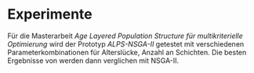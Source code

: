 # Experimente

Für die Masterarbeit *Age Layered Population Structure für multikriterielle Optimierung* wird der Prototyp *ALPS-NSGA-II* getestet mit verschiedenen Parameterkombinationen für Alterslücke, Anzahl an Schichten. Die besten Ergebnisse von werden dann verglichen mit NSGA-II.